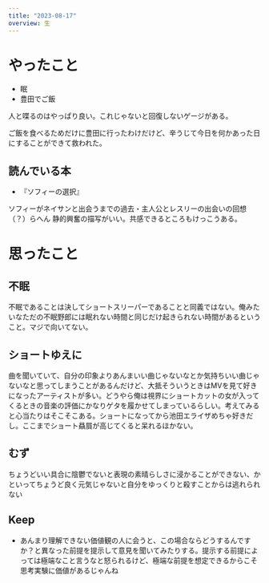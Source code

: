 ```yaml
---
title: "2023-08-17"
overview: 生
---
```


# やったこと

- 眠
- 豊田でご飯

人と喋るのはやっぱり良い。これじゃないと回復しないゲージがある。

ご飯を食べるためだけに豊田に行ったわけだけど、辛うじて今日を何かあった日にすることができて救われた。

## 読んでいる本

- 『ソフィーの選択』

ソフィーがネイサンと出会うまでの過去・主人公とレスリーの出会いの回想（？）らへん
静的興奮の描写がいい。共感できるところもけっこうある。

# 思ったこと

## 不眠

不眠であることは決してショートスリーパーであることと同義ではない。俺みたいなただの不眠野郎には眠れない時間と同じだけ起きられない時間があるということ。マジで向いてない。

## ショートゆえに

曲を聞いていて、自分の印象よりあんまいい曲じゃないなとか気持ちいい曲じゃないなと思ってしまうことがあるんだけど、大抵そういうときはMVを見て好きになったアーティストが多い。どうやら俺は視界にショートカットの女が入ってくるときの音楽の評価にかなりゲタを履かせてしまっているらしい。考えてみると心当たりはそこそこある。ショートになってから池田エライザめちゃ好きだし。ここまでショート贔屓が高じてくると呆れるほかない。

## むず

ちょうどいい具合に陰鬱でないと表現の素晴らしさに浸かることができない、かといってちょうど良く元気じゃないと自分をゆっくりと殺すことからは逃れられない

## Keep

- あんまり理解できない価値観の人に会うと、この場合ならどうするんですか？と異なった前提を提示して意見を聞いてみたりする。提示する前提によっては極端なこと言うなと怒られるけど、極端な前提を想定できるからこそ思考実験に価値があるじゃんね
